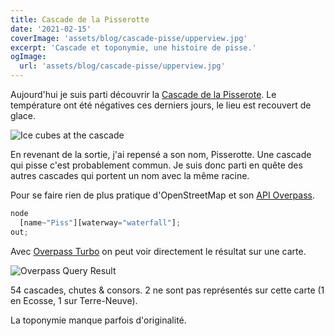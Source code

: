 ```yaml
---
title: Cascade de la Pisserotte
date: '2021-02-15'
coverImage: 'assets/blog/cascade-pisse/upperview.jpg'
excerpt: 'Cascade et toponymie, une histoire de pisse.'
ogImage:
  url: 'assets/blog/cascade-pisse/upperview.jpg'
---
```


Aujourd'hui je suis parti découvrir la [Cascade de la Pisserote](https://www.openstreetmap.org/node/5034692019). 
Le température ont été négatives ces derniers jours, le lieu est recouvert de glace. 

![Ice cubes at the cascade](assets/blog/cascade-pisse/icecubes.jpg "Ice cubes at the cascade")

En revenant de la sortie, j'ai repensé a son nom, Pisserotte. Une cascade qui pisse c'est probablement commun.
Je suis donc parti en quête des autres cascades qui portent un nom avec la même racine. 

Pour se faire rien de plus pratique d'OpenStreetMap et son [API Overpass](https://wiki.openstreetmap.org/wiki/Overpass_API). 

```javascript
node
  [name~"Piss"][waterway="waterfall"];
out;
```
Avec [Overpass Turbo](overpass-turbo.eu/s/13G3) on peut voir directement le résultat sur une carte. 

![Overpass Query Result](assets/blog/cascade-pisse/map.png "Overpass Query Result")


54 cascades, chutes & consors. 2 ne sont pas représentés sur cette carte (1 en Ecosse, 1 sur Terre-Neuve). 

La toponymie manque parfois d'originalité. 